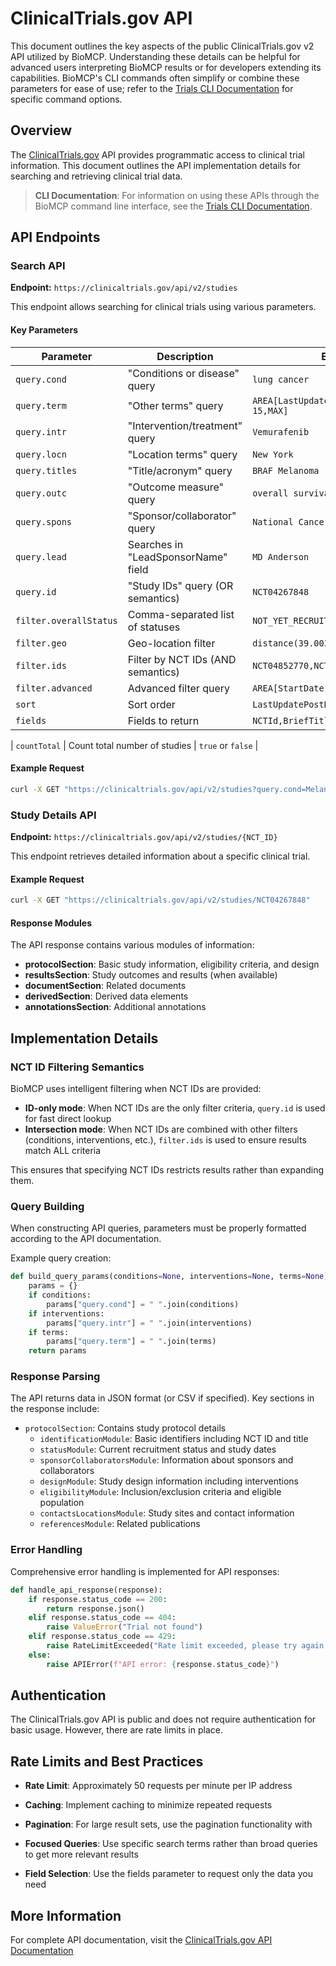 # ClinicalTrials.gov API

This document outlines the key aspects of the public ClinicalTrials.gov v2 API utilized by BioMCP. Understanding these details can be helpful for advanced users interpreting BioMCP results or for developers extending its capabilities. BioMCP's CLI commands often simplify or combine these parameters for ease of use; refer to the [Trials CLI Documentation](../user-guides/01-command-line-interface.md#trial-commands) for specific command options.

## Overview

The [ClinicalTrials.gov](https://clinicaltrials.gov/) API provides programmatic
access to clinical trial information. This document outlines the API
implementation details for searching and retrieving clinical trial data.

> **CLI Documentation**: For information on using these APIs through the BioMCP
> command line interface, see the [Trials CLI Documentation](../user-guides/01-command-line-interface.md#trial-commands).

## API Endpoints

### Search API

**Endpoint:** `https://clinicaltrials.gov/api/v2/studies`

This endpoint allows searching for clinical trials using various parameters.

#### Key Parameters

| Parameter              | Description                         | Example Value                                   |
| ---------------------- | ----------------------------------- | ----------------------------------------------- |
| `query.cond`           | "Conditions or disease" query       | `lung cancer`                                   |
| `query.term`           | "Other terms" query                 | `AREA[LastUpdatePostDate]RANGE[2023-01-15,MAX]` |
| `query.intr`           | "Intervention/treatment" query      | `Vemurafenib`                                   |
| `query.locn`           | "Location terms" query              | `New York`                                      |
| `query.titles`         | "Title/acronym" query               | `BRAF Melanoma`                                 |
| `query.outc`           | "Outcome measure" query             | `overall survival`                              |
| `query.spons`          | "Sponsor/collaborator" query        | `National Cancer Institute`                     |
| `query.lead`           | Searches in "LeadSponsorName" field | `MD Anderson`                                   |
| `query.id`             | "Study IDs" query (OR semantics)    | `NCT04267848`                                   |
| `filter.overallStatus` | Comma-separated list of statuses    | `NOT_YET_RECRUITING,RECRUITING`                 |
| `filter.geo`           | Geo-location filter                 | `distance(39.0035707,-77.1013313,50mi)`         |
| `filter.ids`           | Filter by NCT IDs (AND semantics)   | `NCT04852770,NCT01728545`                       |
| `filter.advanced`      | Advanced filter query               | `AREA[StartDate]2022`                           |
| `sort`                 | Sort order                          | `LastUpdatePostDate:desc`                       |
| `fields`               | Fields to return                    | `NCTId,BriefTitle,OverallStatus,HasResults`     |

| `countTotal` | Count total number of studies | `true` or `false` |

#### Example Request

```bash
curl -X GET "https://clinicaltrials.gov/api/v2/studies?query.cond=Melanoma&query.intr=BRAF"
```

### Study Details API

**Endpoint:** `https://clinicaltrials.gov/api/v2/studies/{NCT_ID}`

This endpoint retrieves detailed information about a specific clinical trial.

#### Example Request

```bash
curl -X GET "https://clinicaltrials.gov/api/v2/studies/NCT04267848"
```

#### Response Modules

The API response contains various modules of information:

- **protocolSection**: Basic study information, eligibility criteria, and
  design
- **resultsSection**: Study outcomes and results (when available)
- **documentSection**: Related documents
- **derivedSection**: Derived data elements
- **annotationsSection**: Additional annotations

## Implementation Details

### NCT ID Filtering Semantics

BioMCP uses intelligent filtering when NCT IDs are provided:

- **ID-only mode**: When NCT IDs are the only filter criteria, `query.id` is used for fast direct lookup
- **Intersection mode**: When NCT IDs are combined with other filters (conditions, interventions, etc.), `filter.ids` is used to ensure results match ALL criteria

This ensures that specifying NCT IDs restricts results rather than expanding them.

### Query Building

When constructing API queries, parameters must be properly formatted according
to the API documentation.

Example query creation:

```python
def build_query_params(conditions=None, interventions=None, terms=None):
    params = {}
    if conditions:
        params["query.cond"] = " ".join(conditions)
    if interventions:
        params["query.intr"] = " ".join(interventions)
    if terms:
        params["query.term"] = " ".join(terms)
    return params
```

### Response Parsing

The API returns data in JSON format (or CSV if specified). Key sections in the
response include:

- `protocolSection`: Contains study protocol details
  - `identificationModule`: Basic identifiers including NCT ID and title
  - `statusModule`: Current recruitment status and study dates
  - `sponsorCollaboratorsModule`: Information about sponsors and
    collaborators
  - `designModule`: Study design information including interventions
  - `eligibilityModule`: Inclusion/exclusion criteria and eligible population
  - `contactsLocationsModule`: Study sites and contact information
  - `referencesModule`: Related publications

### Error Handling

Comprehensive error handling is implemented for API responses:

```python
def handle_api_response(response):
    if response.status_code == 200:
        return response.json()
    elif response.status_code == 404:
        raise ValueError("Trial not found")
    elif response.status_code == 429:
        raise RateLimitExceeded("Rate limit exceeded, please try again later")
    else:
        raise APIError(f"API error: {response.status_code}")
```

## Authentication

The ClinicalTrials.gov API is public and does not require authentication for
basic usage. However, there are rate limits in place.

## Rate Limits and Best Practices

- **Rate Limit**: Approximately 50 requests per minute per IP address
- **Caching**: Implement caching to minimize repeated requests
- **Pagination**: For large result sets, use the pagination functionality with

- **Focused Queries**: Use specific search terms rather than broad queries to
  get more relevant results
- **Field Selection**: Use the fields parameter to request only the data you
  need

## More Information

For complete API documentation, visit
the [ClinicalTrials.gov API Documentation](https://clinicaltrials.gov/data-api/about-api)
